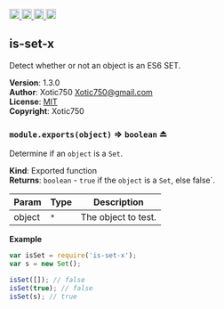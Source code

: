<a href="https://travis-ci.org/Xotic750/is-set-x"
   title="Travis status">
<img
   src="https://travis-ci.org/Xotic750/is-set-x.svg?branch=master"
   alt="Travis status" height="18"/>
</a>
<a href="https://david-dm.org/Xotic750/is-set-x"
   title="Dependency status">
<img src="https://david-dm.org/Xotic750/is-set-x.svg"
   alt="Dependency status" height="18"/>
</a>
<a href="https://david-dm.org/Xotic750/is-set-x#info=devDependencies"
   title="devDependency status">
<img src="https://david-dm.org/Xotic750/is-set-x/dev-status.svg"
   alt="devDependency status" height="18"/>
</a>
<a href="https://badge.fury.io/js/is-set-x" title="npm version">
<img src="https://badge.fury.io/js/is-set-x.svg"
   alt="npm version" height="18"/>
</a>
<a name="module_is-set-x"></a>

## is-set-x
Detect whether or not an object is an ES6 SET.

**Version**: 1.3.0  
**Author**: Xotic750 <Xotic750@gmail.com>  
**License**: [MIT](&lt;https://opensource.org/licenses/MIT&gt;)  
**Copyright**: Xotic750  
<a name="exp_module_is-set-x--module.exports"></a>

### `module.exports(object)` ⇒ <code>boolean</code> ⏏
Determine if an `object` is a `Set`.

**Kind**: Exported function  
**Returns**: <code>boolean</code> - `true` if the `object` is a `Set`,
 else false`.  

| Param | Type | Description |
| --- | --- | --- |
| object | <code>\*</code> | The object to test. |

**Example**  
```js
var isSet = require('is-set-x');
var s = new Set();

isSet([]); // false
isSet(true); // false
isSet(s); // true
```
